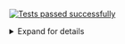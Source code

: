[![Tests passed successfully](https://img.shields.io/badge/tests-1%20passed-success)](#user-content-test-report)
<details><summary>Expand for details</summary>
 
# <a name="user-content-test-report"></a> Tests report
|Report|Passed|Failed|Skipped|Time|
|:---|---:|---:|---:|---:|
|fixtures/external/jest/jest-react-component-test-results.xml|1|||1000ms|
## ✅ <a id="user-content-r0" href="#r0">fixtures/external/jest/jest-react-component-test-results.xml</a>
**1** tests were completed in **1000ms** with **1** passed, **0** failed and **0** skipped.
|Test suite|Passed|Failed|Skipped|Time|
|:---|---:|---:|---:|---:|
|[\<Component /\>](#r0s0)|1|||798ms|
### ✅ <a id="user-content-r0s0" href="#r0s0">\<Component /\></a>
```
✅ <Component /> should render properly
```
</details>